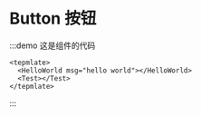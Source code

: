 # Button 按钮

:::demo 这是组件的代码

```vue
<tepmlate>
  <HelloWorld msg="hello world"></HelloWorld>
  <Test></Test>
</tepmlate>
```

:::
